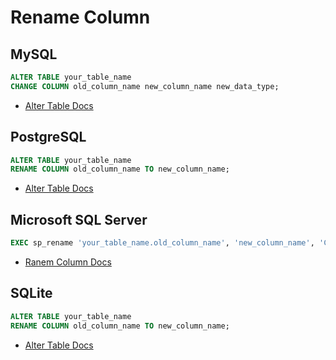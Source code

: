 # Rename Column

## MySQL

```sql
ALTER TABLE your_table_name
CHANGE COLUMN old_column_name new_column_name new_data_type;
```

- [Alter Table Docs](https://dev.mysql.com/doc/refman/8.0/en/alter-table.html)

## PostgreSQL

```sql
ALTER TABLE your_table_name
RENAME COLUMN old_column_name TO new_column_name;
```

- [Alter Table Docs](https://www.postgresql.org/docs/current/sql-altertable.html)

## Microsoft SQL Server

```sql
EXEC sp_rename 'your_table_name.old_column_name', 'new_column_name', 'COLUMN';
```

- [Ranem Column Docs](https://learn.microsoft.com/en-us/sql/relational-databases/tables/rename-columns-database-engine?view=sql-server-ver16)

## SQLite

```sql
ALTER TABLE your_table_name 
RENAME COLUMN old_column_name TO new_column_name;
```

- [Alter Table Docs](https://www.sqlite.org/lang_altertable.html)